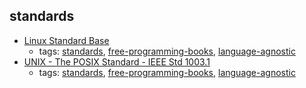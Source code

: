 standards 
---
* [Linux Standard Base](http://refspecs.linuxfoundation.org/lsb.shtml)
    * tags: [standards](../tags/standards.md), [free-programming-books](../tags/free-programming-books.md), [language-agnostic](../tags/language-agnostic.md)
* [UNIX - The POSIX Standard - IEEE Std 1003.1](https://github.com/geoff-codes/posix-standard)
    * tags: [standards](../tags/standards.md), [free-programming-books](../tags/free-programming-books.md), [language-agnostic](../tags/language-agnostic.md)
